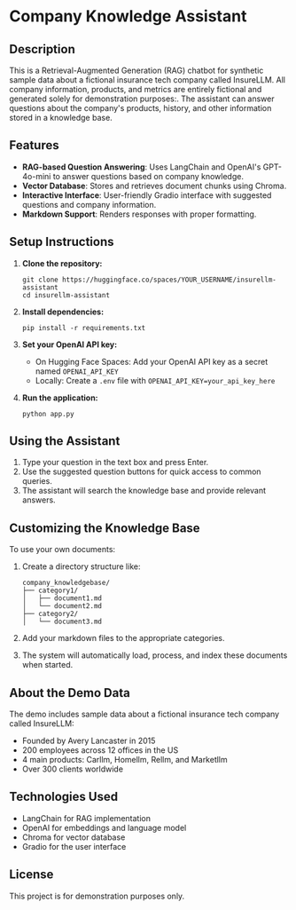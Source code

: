 # Company Knowledge Assistant

## Description

This is a Retrieval-Augmented Generation (RAG) chatbot for synthetic sample data about a fictional insurance tech company called InsureLLM. All company information, products, and metrics are entirely fictional and generated solely for demonstration purposes:. The assistant can answer questions about the company's products, history, and other information stored in a knowledge base.

## Features

- **RAG-based Question Answering**: Uses LangChain and OpenAI's GPT-4o-mini to answer questions based on company knowledge.
- **Vector Database**: Stores and retrieves document chunks using Chroma.
- **Interactive Interface**: User-friendly Gradio interface with suggested questions and company information.
- **Markdown Support**: Renders responses with proper formatting.

## Setup Instructions

1. **Clone the repository:**
   ```
   git clone https://huggingface.co/spaces/YOUR_USERNAME/insurellm-assistant
   cd insurellm-assistant
   ```

2. **Install dependencies:**
   ```
   pip install -r requirements.txt
   ```

3. **Set your OpenAI API key:**
   - On Hugging Face Spaces: Add your OpenAI API key as a secret named `OPENAI_API_KEY`
   - Locally: Create a `.env` file with `OPENAI_API_KEY=your_api_key_here`

4. **Run the application:**
   ```
   python app.py
   ```

## Using the Assistant

1. Type your question in the text box and press Enter.
2. Use the suggested question buttons for quick access to common queries.
3. The assistant will search the knowledge base and provide relevant answers.

## Customizing the Knowledge Base

To use your own documents:

1. Create a directory structure like:
   ```
   company_knowledgebase/
   ├── category1/
   │   ├── document1.md
   │   └── document2.md
   ├── category2/
   │   └── document3.md
   ```

2. Add your markdown files to the appropriate categories.

3. The system will automatically load, process, and index these documents when started.

## About the Demo Data

The demo includes sample data about a fictional insurance tech company called InsureLLM:

- Founded by Avery Lancaster in 2015
- 200 employees across 12 offices in the US
- 4 main products: Carllm, Homellm, Rellm, and Marketllm
- Over 300 clients worldwide

## Technologies Used

- LangChain for RAG implementation
- OpenAI for embeddings and language model
- Chroma for vector database
- Gradio for the user interface

## License

This project is for demonstration purposes only.